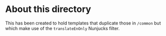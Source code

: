 # About this directory

This has been created to hold templates that duplicate those in `/common` but which make use of the `translateEnOnly` Nunjucks filter.